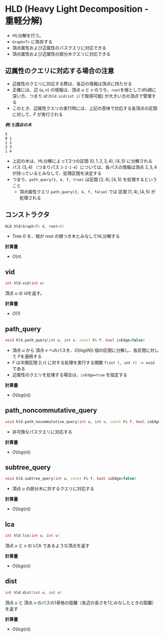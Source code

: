 # HLD (Heavy Light Decomposition - 重軽分解)

- HL分解を行う。
- `Graph<T>` に依存する
- 頂点属性および辺属性のパスクエリに対応できる
- 頂点属性および辺属性の部分木クエリに対応できる

## 辺属性のクエリに対応する場合の注意

- 辺属性のクエリに対応する際は、各辺の情報は頂点に持たせる
- 正確には、辺 $(u, v)$ の情報は、頂点 $u$ と $v$ のうち、`root`を根としてdfs順に深い方、つまり $id$ (`hld.vid(int i)`で取得可能) が大きい方の頂点で管理する
- このとき、辺属性クエリの実行時には、上記の意味で対応する各頂点の区間に対して、$F$ が実行される

***例: 5頂点の木***
~~~
5
0 1
1 2
2 3
1 4
~~~
- 上記の木は、HL分解によって2つの区間 $[0, 1, 2, 3, 4)$, $[4, 5)$ に分解される
- パス $(3, 4)$ （つまりパス `3-2-1-4`）については、各パスの情報は頂点 $2, 3, 4$ が持っているとみなして、処理区間を決定する
- つまり、`path_query(3, 4, f, true)` は区間 $[2, 4), [4, 5)$ を処理するということ
  - 頂点属性クエリ `path_query(3, 4, f, false)` では 区間 $[1, 4), [4, 5)$ が処理される



## コンストラクタ

```cpp
HLD hld(Graph<T> G, root=0)
```

- Tree $G$ を、根が $root$ の根つき木とみなしてHL分解する

**計算量**

- $O(n)$

## vid

```cpp
int hld.vid(int u)
```

頂点 $u$ の idを返す。

**計算量**

- $O(1)$

## path_query

```cpp
void hld.path_query(int u, int v, const F& f, bool isEdge=false)
```

- 頂点 $u$ から 頂点 $v$ へのパスを、$O(log(N))$ 個の区間に分解し、各区間に対して $F$を適用する
- $F$ は半開区間 $[l, r)$ に対する処理を実行する関数 `f(int l, int r) -> void` である
- 辺属性のクエリを処理する場合は、`isEdge=true` を指定する 

**計算量** 

- $O(log(n))$

## path_noncommutative_query

```cpp
void hld.path_nocommutative_query(int u, int v, const F& f, bool isEdge=false)
```

- 非可換なパスクエリに対応する

**計算量**

- $O(log(n))$

## subtree_query

```cpp
void hld.subtree_query(int u, const F& f, bool isEdge=false)
```

- 頂点 $u$ の部分木に対するクエリに対応する

**計算量**

- $O(log(n))$

## lca

```cpp
int hld.lca(int u, int v)
```

頂点 $u$ と $v$ の LCA であるような頂点を返す

**計算量**

- $O(log(n))$

## dist

```cpp
int hld.dist(int u, int v)
```

頂点 $u$ と 頂点 $v$ のパスの1骨格の距離（各辺の長さを1とみなしたときの距離）を返す

**計算量**

- $O(log(n))$